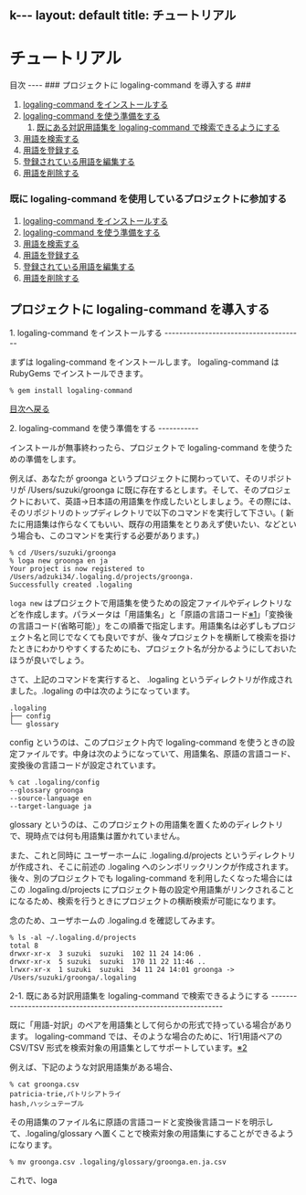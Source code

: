k---
layout: default
title: チュートリアル
---

チュートリアル
==============

<a name="index" />
目次
----
### プロジェクトに logaling-command を導入する ###

1. [logaling-command をインストールする](#install)
2. [logaling-command を使う準備をする](#preparation)
    1. [既にある対訳用語集を logaling-command で検索できるようにする](#import)
3. [用語を検索する](#lookup)
4. [用語を登録する](#add)
5. [登録されている用語を編集する](#update)
6. [用語を削除する](#delete)

### 既に logaling-command を使用しているプロジェクトに参加する ###

1. [logaling-command をインストールする](#install-user)
2. [logaling-command を使う準備をする](#preparation-user)
3. [用語を検索する](#lookup-user)
4. [用語を登録する](#add-user)
5. [登録されている用語を編集する](#update-user)
6. [用語を削除する](#delete-user)



プロジェクトに logaling-command を導入する
------------------------------------------

<a name="install" />
1. logaling-command をインストールする
--------------------------------------

まずは logaling-command をインストールします。
logaling-command は RubyGems でインストールできます。

	% gem install logaling-command

[目次へ戻る](#index)





<a name="preparation" />
2. logaling-command を使う準備をする
-----------

インストールが無事終わったら、プロジェクトで logaling-command を使うための準備をします。

例えば、あなたが groonga というプロジェクトに関わっていて、そのリポジトリが /Users/suzuki/groonga に既に存在するとします。そして、そのプロジェクトにおいて、英語→日本語の用語集を作成したいとしましょう。その際には、そのリポジトリのトップディレクトリで以下のコマンドを実行して下さい。(
新たに用語集は作らなくてもいい、既存の用語集をとりあえず使いたい、などという場合も、このコマンドを実行する必要があります。)


	% cd /Users/suzuki/groonga
	% loga new groonga en ja
	Your project is now registered to /Users/adzuki34/.logaling.d/projects/groonga.
	Successfully created .logaling

`loga new` はプロジェクトで用語集を使うための設定ファイルやディレクトリなどを作成します。パラメータは「用語集名」と「原語の言語コード[※1](#kome1)」「変換後の言語コード(省略可能）」をこの順番で指定します。用語集名は必ずしもプロジェクト名と同じでなくても良いですが、後々プロジェクトを横断して検索を掛けたときにわかりやすくするためにも、プロジェクト名が分かるようにしておいたほうが良いでしょう。

さて、上記のコマンドを実行すると、 .logaling というディレクトリが作成されました。.logaling の中は次のようになっています。

	.logaling
	├── config
	└── glossary

config というのは、このプロジェクト内で logaling-command を使うときの設定ファイルです。中身は次のようになっていて、用語集名、原語の言語コード、変換後の言語コードが設定されています。

	% cat .logaling/config
	--glossary groonga
	--source-language en
	--target-language ja

glossary というのは、このプロジェクトの用語集を置くためのディレクトリで、現時点では何も用語集は置かれていません。

また、これと同時に ユーザーホームに .logaling.d/projects というディレクトリが作成され、そこに前述の .logaling へのシンボリックリンクが作成されます。
後々、別のプロジェクトでも logaling-command を利用したくなった場合にはこの .logaling.d/projects にプロジェクト毎の設定や用語集がリンクされることになるため、検索を行うときにプロジェクトの横断検索が可能になります。

念のため、ユーザホームの .logaling.d を確認してみます。

	% ls -al ~/.logaling.d/projects
	total 8
	drwxr-xr-x  3 suzuki  suzuki  102 11 24 14:06 .
	drwxr-xr-x  5 suzuki  suzuki  170 11 22 11:46 ..
	lrwxr-xr-x  1 suzuki  suzuki  34 11 24 14:01 groonga -> /Users/suzuki/groonga/.logaling


<a name="import" />
2-1. 既にある対訳用語集を logaling-command で検索できるようにする
-----------------------------------------------------------------

既に「用語-対訳」のペアを用語集として何らかの形式で持っている場合があります。
logaling-command では、そのような場合のために、1行1用語ペアの CSV/TSV 形式を検索対象の用語集としてサポートしています。[※2](#kome2)

例えば、下記のような対訳用語集がある場合、

	% cat groonga.csv
	patricia-trie,パトリシアトライ
	hash,ハッシュテーブル

その用語集のファイル名に原語の言語コードと変換後言語コードを明示して、.logaling/glossary へ置くことで検索対象の用語集にすることができるようになります。

	% mv groonga.csv .logaling/glossary/groonga.en.ja.csv




これで、loga